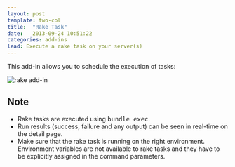 ```yaml
---
layout: post
template: two-col
title:  "Rake Task"
date:   2013-09-24 10:51:22
categories: add-ins
lead: Execute a rake task on your server(s)
---
```


This add-in allows you to schedule the execution of tasks:

![rake add-in](http://cdn.cloud66.com.s3.amazonaws.com/images/help/rake_add.png)

## Note
* Rake tasks are executed using <kbd>bundle exec</kbd>.
* Run results (success, failure and any output) can be seen in real-time on the detail page.
* Make sure that the rake task is running on the right environment. Environment variables are not available to rake tasks and they have to be explicitly assigned in the command parameters.